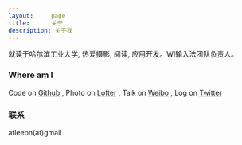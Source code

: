 ```yaml
---
layout:     page
title:      关于
description: 关于我
---
```

就读于哈尔滨工业大学, 热爱摄影, 阅读, 应用开发。WI输入法团队负责人。


### Where am I ###

Code on [Github](http://www.github.com/leeon)
, Photo on [Lofter](http://image.atleeon.com)
, Talk on [Weibo](http://weibo.com/843168299)
, Log on [Twitter](https://twitter.com/atleeon)


### 联系 ###

atleeon(at)gmail
